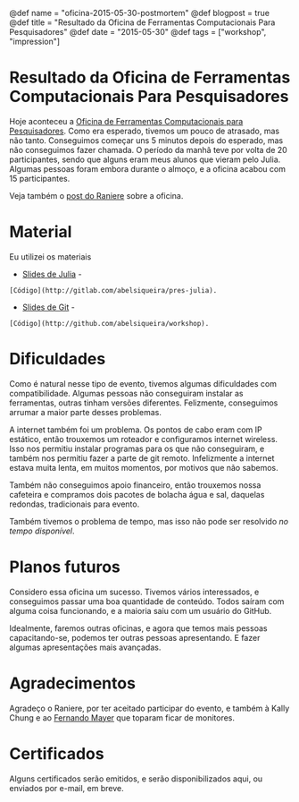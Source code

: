 @def name = "oficina-2015-05-30-postmortem"
@def blogpost = true
@def title = "Resultado da Oficina de Ferramentas Computacionais Para Pesquisadores"
@def date = "2015-05-30"
@def tags = ["workshop", "impression"]

# Resultado da Oficina de Ferramentas Computacionais Para Pesquisadores

Hoje aconteceu a [Oficina de Ferramentas Computacionais para
Pesquisadores]({{local_prefix}}/workshop-2015-05-30).
Como era esperado, tivemos um pouco de atrasado, mas não tanto.
Conseguimos começar uns 5 minutos depois do esperado, mas não conseguimos fazer
chamada. O período da manhã teve por volta de 20 participantes, sendo que alguns
eram meus alunos que vieram pelo Julia. Algumas pessoas foram embora durante o
almoço, e a oficina acabou com 15 participantes.

Veja também o [post do Raniere](http://blog.rgaiacs.com/2015/05/31/ufpr.html)
sobre a oficina.

# Material

Eu utilizei os materiais

  - [Slides de Julia]({{local_prefix}}/assets/2015-05-30-slides-julia.pdf) -
```
[Código](http://gitlab.com/abelsiqueira/pres-julia).
```
  - [Slides de Git]({{local_prefix}}/assets/2015-05-30-slides-git.pdf) -
```
[Código](http://github.com/abelsiqueira/workshop).
```

# Dificuldades

Como é natural nesse tipo de evento, tivemos algumas dificuldades com
compatibilidade. Algumas pessoas não conseguiram instalar as ferramentas, outras
tinham versões diferentes. Felizmente, conseguimos arrumar a maior parte desses
problemas.

A internet também foi um problema. Os pontos de cabo eram com IP estático, então
trouxemos um roteador e configuramos internet wireless.
Isso nos permitiu instalar programas para os que não conseguiram, e também nos
permitiu fazer a parte de git remoto. Infelizmente a internet estava muita
lenta, em muitos momentos, por motivos que não sabemos.

Também não conseguimos apoio financeiro, então trouxemos nossa cafeteira e
compramos dois pacotes de bolacha água e sal, daquelas redondas, tradicionais
para evento.

Também tivemos o problema de tempo, mas isso não pode ser resolvido *no tempo
disponível*.

# Planos futuros

Considero essa oficina um sucesso. Tivemos vários interessados, e conseguimos
passar uma boa quantidade de conteúdo. Todos saíram com alguma coisa
funcionando, e a maioria saiu com um usuário do GitHub.

Idealmente, faremos outras oficinas, e agora que temos mais pessoas
capacitando-se, podemos ter outras pessoas apresentando. E fazer algumas
apresentações mais avançadas.

# Agradecimentos

Agradeço o Raniere, por ter aceitado participar do evento, e também
à Kally Chung e ao [Fernando Mayer](https://fernandomayer.github.io/) que
toparam ficar de monitores.

# Certificados

Alguns certificados serão emitidos, e serão disponibilizados aqui, ou enviados
por e-mail, em breve.
